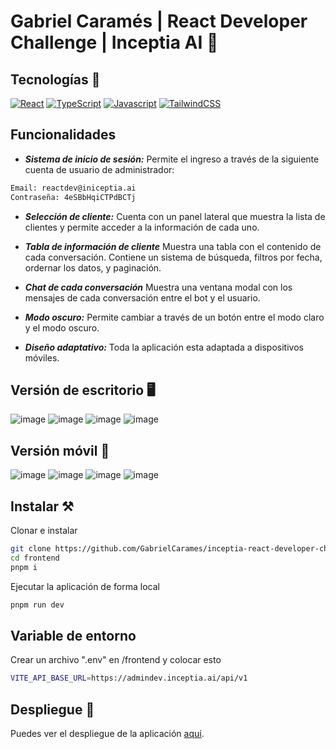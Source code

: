 # Gabriel Caramés | React Developer Challenge | Inceptia AI 🌌

## Tecnologías 💫
[![React](https://img.shields.io/badge/-React.js-blue?style=for-the-badge&logo=React)](https://es.reactjs.org/)
[![TypeScript](https://img.shields.io/badge/-TypeScript-white?style=for-the-badge&logo=Typescript)](https://www.typescriptlang.org/)
[![Javascript](https://img.shields.io/badge/-Javascript-323330?style=for-the-badge&logo=Javascript&logoColor=F7DF1E)](https://developer.mozilla.org/es/docs/Web/JavaScript)
[![TailwindCSS](https://img.shields.io/badge/-TailwindCSS-38BDF8?style=for-the-badge&logo=tailwind-css&logoColor=white)](https://tailwindui.com/)

## Funcionalidades

- ***Sistema de inicio de sesión:***
Permite el ingreso a través de la siguiente cuenta de usuario de administrador:
```bash
Email: reactdev@iniceptia.ai
Contraseña: 4eSBbHqiCTPdBCTj
```

- ***Selección de cliente:***
Cuenta con un panel lateral que muestra la lista de clientes y permite acceder a la información de cada uno.

- ***Tabla de información de cliente***
Muestra una tabla con el contenido de cada conversación. Contiene un sistema de búsqueda, filtros por fecha, ordernar los datos, y paginación.

- ***Chat de cada conversación***
Muestra una ventana modal con los mensajes de cada conversación entre el bot y el usuario.

- ***Modo oscuro:***
Permite cambiar a través de un botón entre el modo claro y el modo oscuro.

- ***Diseño adaptativo:***
Toda la aplicación esta adaptada a dispositivos móviles.

## Versión de escritorio 🖥️

![image](https://github.com/GabrielCarames/inceptia-react-developer-challenge/assets/49535753/a1743e87-cb23-41f9-9cf2-72514a994f28)
![image](https://github.com/GabrielCarames/inceptia-react-developer-challenge/assets/49535753/593edc4c-f67f-4e55-923f-c101f0786bc5)
![image](https://github.com/GabrielCarames/inceptia-react-developer-challenge/assets/49535753/11a15593-7dad-4f3c-a8e9-9701d10bb5a8)
![image](https://github.com/GabrielCarames/inceptia-react-developer-challenge/assets/49535753/9a264867-7a90-4867-a000-3d4c81a1e110)

## Versión móvil 📱
![image](https://github.com/GabrielCarames/inceptia-react-developer-challenge/assets/49535753/748f5fa8-f60b-4e2c-83ea-90be9e0a202f)
![image](https://github.com/GabrielCarames/inceptia-react-developer-challenge/assets/49535753/cbff30b6-1218-4f02-9ced-521ab7e86a4f)
![image](https://github.com/GabrielCarames/inceptia-react-developer-challenge/assets/49535753/6d82a95b-5a7f-46e9-9c41-9de834d348a5)
![image](https://github.com/GabrielCarames/inceptia-react-developer-challenge/assets/49535753/c0307d41-4102-4be1-9bb7-bf94adb13947)

## Instalar ⚒
Clonar e instalar
```bash
git clone https://github.com/GabrielCarames/inceptia-react-developer-challenge.git
cd frontend
pnpm i
```
Ejecutar la aplicación de forma local
```bash
pnpm run dev
```
## Variable de entorno
Crear un archivo ".env" en /frontend y colocar esto
```bash
VITE_API_BASE_URL=https://admindev.inceptia.ai/api/v1
```

## Despliegue 🚀
Puedes ver el despliegue de la aplicación [aquí](https://inceptia-react-developer-challenge.vercel.app/iniciar-sesion).
